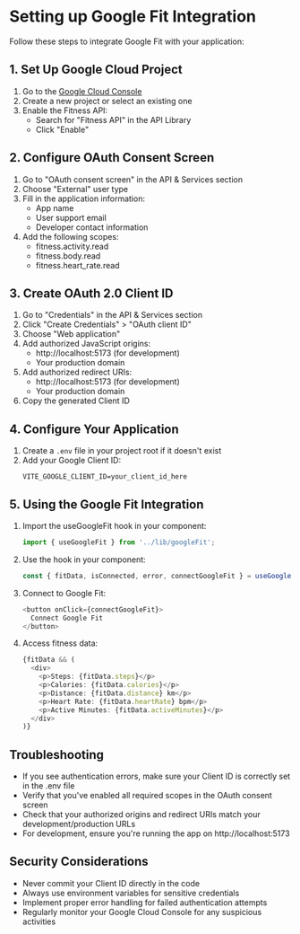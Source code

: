 # Setting up Google Fit Integration

Follow these steps to integrate Google Fit with your application:

## 1. Set Up Google Cloud Project

1. Go to the [Google Cloud Console](https://console.cloud.google.com/)
2. Create a new project or select an existing one
3. Enable the Fitness API:
   - Search for "Fitness API" in the API Library
   - Click "Enable"

## 2. Configure OAuth Consent Screen

1. Go to "OAuth consent screen" in the API & Services section
2. Choose "External" user type
3. Fill in the application information:
   - App name
   - User support email
   - Developer contact information
4. Add the following scopes:
   - fitness.activity.read
   - fitness.body.read
   - fitness.heart_rate.read

## 3. Create OAuth 2.0 Client ID

1. Go to "Credentials" in the API & Services section
2. Click "Create Credentials" > "OAuth client ID"
3. Choose "Web application"
4. Add authorized JavaScript origins:
   - http://localhost:5173 (for development)
   - Your production domain
5. Add authorized redirect URIs:
   - http://localhost:5173 (for development)
   - Your production domain
6. Copy the generated Client ID

## 4. Configure Your Application

1. Create a `.env` file in your project root if it doesn't exist
2. Add your Google Client ID:
   ```
   VITE_GOOGLE_CLIENT_ID=your_client_id_here
   ```

## 5. Using the Google Fit Integration

1. Import the useGoogleFit hook in your component:
   ```typescript
   import { useGoogleFit } from '../lib/googleFit';
   ```

2. Use the hook in your component:
   ```typescript
   const { fitData, isConnected, error, connectGoogleFit } = useGoogleFit();
   ```

3. Connect to Google Fit:
   ```typescript
   <button onClick={connectGoogleFit}>
     Connect Google Fit
   </button>
   ```

4. Access fitness data:
   ```typescript
   {fitData && (
     <div>
       <p>Steps: {fitData.steps}</p>
       <p>Calories: {fitData.calories}</p>
       <p>Distance: {fitData.distance} km</p>
       <p>Heart Rate: {fitData.heartRate} bpm</p>
       <p>Active Minutes: {fitData.activeMinutes}</p>
     </div>
   )}
   ```

## Troubleshooting

- If you see authentication errors, make sure your Client ID is correctly set in the .env file
- Verify that you've enabled all required scopes in the OAuth consent screen
- Check that your authorized origins and redirect URIs match your development/production URLs
- For development, ensure you're running the app on http://localhost:5173

## Security Considerations

- Never commit your Client ID directly in the code
- Always use environment variables for sensitive credentials
- Implement proper error handling for failed authentication attempts
- Regularly monitor your Google Cloud Console for any suspicious activities